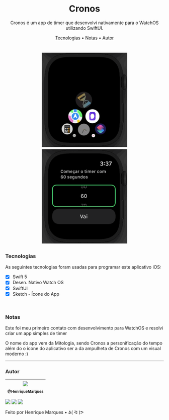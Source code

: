 <h1 align="center">
  Cronos
</h1>   

<p align="center"> Cronos é um app de timer que desenvolvi nativamente para o WatchOS utilizando SwiftUI.
  
<p align="center">
 <a href="#tecnologias">Tecnologias</a> •
  <a href="#notas">Notas</a> •
  <a href="#autor">Autor</a> 
</p>

<h1 align="center">
  <img alt="gif" src="./Github Images/Open.gif" height="300" />
  <img alt="gif" src="./Github Images/watch.gif" height="300" />
    
 

</h1>

### Tecnologias

As seguintes tecnologias foram usadas para programar este aplicativo iOS:

* [x] Swift 5
* [x] Desen. Nativo Watch OS
* [x] SwiftUI
* [x] Sketch - Ícone do App
   
<br>

### Notas

Este foi meu primeiro contato com desenvolvimento para WatchOS e resolvi criar um app simples de timer 
   
O nome do app vem da Mitologia, sendo Cronos a personificação do tempo além do o ícone do aplicativo ser a da ampulheta de Cronos com um visual moderno :) 

---

### Autor 

| [<img src="https://avatars.githubusercontent.com/u/86681672?s=96&v=4" width=115><br><sub>@HenriqueMarques</sub>](https://github.com/RickyMarq) |
| :---: |

<a href = "mailto:henriquefmcosta75@gmail.com"><img src="https://img.shields.io/badge/-Gmail-%23333?style=for-the-badge&logo=gmail&logoColor=white" target="_blank"></a>
<a href="https://www.instagram.com/henrique_marques76/" target="_blank"><img src="https://img.shields.io/badge/-Instagram-%23E4405F?style=for-the-badge&logo=instagram&logoColor=white" target="_blank"></a> 
 <a href="https://www.linkedin.com/in/henrique-marques-5553581b5/" target="_blank"><img src="https://img.shields.io/badge/-LinkedIn-%230077B5?style=for-the-badge&logo=linkedin&logoColor=white" target="_blank"></a> 
 
Feito por Henrique Marques • ᕕ( ᐛ )ᕗ

